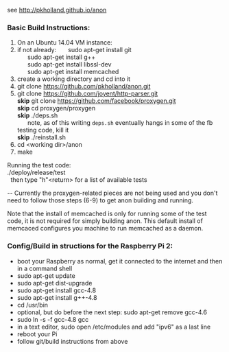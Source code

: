 see 
http://pkholland.github.io/anon

### Basic Build Instructions:
1)  On an Ubuntu 14.04 VM instance:
2)  if not already:
&nbsp;&nbsp;&nbsp;&nbsp;&nbsp;&nbsp;sudo apt-get install git\
&nbsp;&nbsp;&nbsp;&nbsp;&nbsp;&nbsp;sudo apt-get install g++\
&nbsp;&nbsp;&nbsp;&nbsp;&nbsp;&nbsp;sudo apt-get install libssl-dev\
&nbsp;&nbsp;&nbsp;&nbsp;&nbsp;&nbsp;sudo apt-get install memcached
3)  create a working directory and cd into it
4)  git clone https://github.com/pkholland/anon.git
5)  git clone https://github.com/joyent/http-parser.git<br>
<b>skip</b>  git clone https://github.com/facebook/proxygen.git<br>
<b>skip</b>  cd proxygen/proxygen<br>
<b>skip</b>  ./deps.sh<br>
&nbsp;&nbsp;&nbsp;&nbsp;&nbsp;&nbsp;note, as of this writing <code>deps.sh</code> eventually hangs in some of the fb testing code, kill it<br>
<b>skip</b>  ./reinstall.sh
10) cd &lt;working dir&gt;/anon
11) make

Running the test code:\
./deploy/release/test\
&nbsp;&nbsp;then type "h"&lt;return&gt; for a list of available tests

-- Currently the proxygen-related pieces are not being used and you don't need to follow those steps (6-9) to get anon building and running.

Note that the install of memcached is only for running some of the test code, it is not required for simply building anon.
This default install of memcaced configures you machine to run memcached as a daemon.

### Config/Build in structions for the Raspberry Pi 2:
- boot your Raspberry as normal, get it connected to the internet and then in a command shell
- sudo apt-get update
- sudo apt-get dist-upgrade
- sudo apt-get install gcc-4.8
- sudo apt-get install g++-4.8
- cd /usr/bin
- optional, but do before the next step: sudo apt-get remove gcc-4.6
- sudo ln -s -f gcc-4.8 gcc
- in a text editor, sudo open /etc/modules and add "ipv6" as a last line
- reboot your Pi
- follow git/build instructions from above


